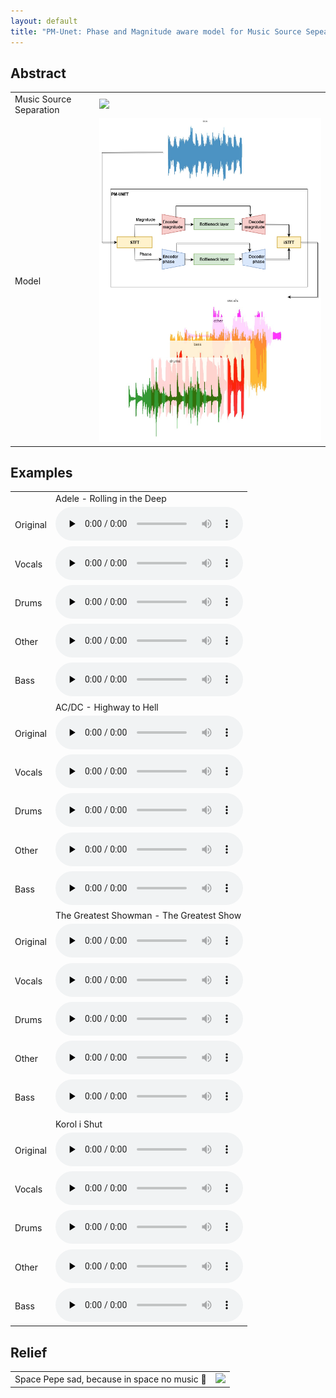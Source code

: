 ```yaml
---
layout: default
title: "PM-Unet: Phase and Magnitude aware model for Music Source Sepearation"
---
```



## Abstract

<table>

<tr>
<td>Music Source Separation</td>
<td>
    <img src="https://source-separation.github.io/tutorial/_images/source_separation_io.png">
</td>
</tr>

<tr>
<td>Model</td>
<td>
    <img src="assets/pics/pipeline.drawio.png">
</td>
</tr>

</table>


## Examples

<table>

<tr><td></td><td>Adele - Rolling in the Deep</td></tr>

<tr>
<td>Original</td>
<td>
<audio controls="controls" preload="none" src="Adele/original.wav" type="audio/wav"></audio>
</td>
</tr>

<tr>
<td>Vocals</td>
<td>
<audio controls="controls" preload="none" src="Adele/vocals.wav" type="audio/wav"></audio>
</td>
</tr>

<tr>
<td>Drums</td>
<td>
<audio controls="controls" preload="none" src="Adele/drums.wav" type="audio/wav"></audio>
</td>
</tr>

<tr>
<td>Other</td>
<td>
<audio controls="controls" preload="none" src="Adele/other.wav" type="audio/wav"></audio>
</td>
</tr>

<tr>
<td>Bass</td>
<td>
<audio controls="controls" preload="none" src="Adele/bass.wav" type="audio/wav"></audio>
</td>
</tr>


<tr><td></td><td>AC/DC - Highway to Hell</td></tr>

<tr>
<td>Original</td>
<td>
<audio controls="controls" preload="none" src="ACDC/original.wav" type="audio/wav"></audio>
</td>
</tr>

<tr>
<td>Vocals</td>
<td>
<audio controls="controls" preload="none" src="ACDC/vocals.wav" type="audio/wav"></audio>
</td>
</tr>

<tr>
<td>Drums</td>
<td>
<audio controls="controls" preload="none" src="ACDC/drums.wav" type="audio/wav"></audio>
</td>
</tr>

<tr>
<td>Other</td>
<td>
<audio controls="controls" preload="none" src="ACDC/other.wav" type="audio/wav"></audio>
</td>
</tr>

<tr>
<td>Bass</td>
<td>
<audio controls="controls" preload="none" src="ACDC/bass.wav" type="audio/wav"></audio>
</td>
</tr>


<tr><td></td><td>The Greatest Showman - The Greatest Show</td></tr>

<tr>
<td>Original</td>
<td>
<audio controls="controls" preload="none" src="Greatest_Showman/original.wav" type="audio/wav"></audio>
</td>
</tr>

<tr>
<td>Vocals</td>
<td>
<audio controls="controls" preload="none" src="Greatest_Showman/vocals.wav" type="audio/wav"></audio>
</td>
</tr>

<tr>
<td>Drums</td>
<td>
<audio controls="controls" preload="none" src="Greatest_Showman/drums.wav" type="audio/wav"></audio>
</td>
</tr>

<tr>
<td>Other</td>
<td>
<audio controls="controls" preload="none" src="Greatest_Showman/other.wav" type="audio/wav"></audio>
</td>
</tr>

<tr>
<td>Bass</td>
<td>
<audio controls="controls" preload="none" src="Greatest_Showman/bass.wav" type="audio/wav"></audio>
</td>
</tr>


<tr><td></td><td>Korol i Shut</td></tr>

<tr>
<td>Original</td>
<td>
<audio controls="controls" preload="none" src="Korol@shut/original.wav" type="audio/wav"></audio>
</td>
</tr>

<tr>
<td>Vocals</td>
<td>
<audio controls="controls" preload="none" src="Korol@shut/vocals.wav" type="audio/wav"></audio>
</td>
</tr>

<tr>
<td>Drums</td>
<td>
<audio controls="controls" preload="none" src="Korol@shut/drums.wav" type="audio/wav"></audio>
</td>
</tr>

<tr>
<td>Other</td>
<td>
<audio controls="controls" preload="none" src="Korol@shut/other.wav" type="audio/wav"></audio>
</td>
</tr>

<tr>
<td>Bass</td>
<td>
<audio controls="controls" preload="none" src="Korol@shut/bass.wav" type="audio/wav"></audio>
</td>
</tr>

</table>


## Relief

<table>

<tr>
<td>Space Pepe sad, because in space no music 🐸</td>
<td><img src="https://s32677.pcdn.co/wp-content/uploads/2023/05/bic_pepe_neutral_2.png.webp">
</td>
</tr>

</table>
